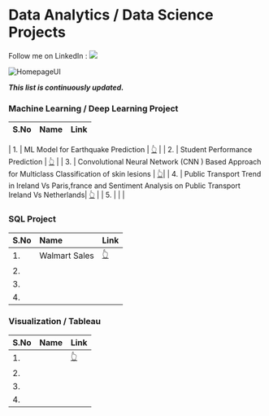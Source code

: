 # Data Analytics /  Data Science Projects

Follow me on LinkedIn : [![](https://img.shields.io/badge/LinkedIn-0077B5?style=for-the-badge&logo=linkedin&logoColor=white)](https://www.linkedin.com/in/aadarsh-kushwaha-54a281194/)


![HomepageUI](./images/data_analytics.png)

***This list is continuously updated.***

### Machine Learning / Deep Learning Project

| S.No | Name                                    | Link |
| :----| :-------------------------------------- | :----|

| 1.   | ML Model for Earthquake Prediction          | [👆](https://github.com/Aadarsh4u-code/ML-Model-for-Earthquake-Prediction) |
| 2.   | Student Performance Prediction          | [👆](https://github.com/Aadarsh4u-code/mlproject?tab=readme-ov-file) |
| 3.   | Convolutional Neural Network (CNN ) Based Approach for Multiclass Classification of skin lesions |    [👆](https://github.com/Aadarsh4u-code/CNN-Approach-for-Multiclass-Classification-of-skin-lesions/tree/main)|
| 4.   | Public Transport Trend in Ireland Vs Paris,france and Sentiment Analysis on Public Transport Ireland Vs Netherlands| [👆](https://github.com/Aadarsh4u-code/Public-transport-trend)   |
| 5.   |                                         |    |


### SQL Project

| S.No                    | Name                                    | Link |
| :---------------------- | :-------------------------------------- | :----|
| 1.                      | Walmart Sales                           | [👆](https://github.com/Aadarsh4u-code/SQL_Walmart_Sales) |
| 2.                      |                                         |    |
| 3.                      |                                         |    |
| 4.                      |                                         |    |


### Visualization / Tableau

| S.No                    | Name                                    | Link |
| :---------------------- | :-------------------------------------- | :----|
| 1.                      |                                         | [👆]() |
| 2.                      |                                         |    |
| 3.                      |                                         |    |
| 4.                      |                                         |    |
